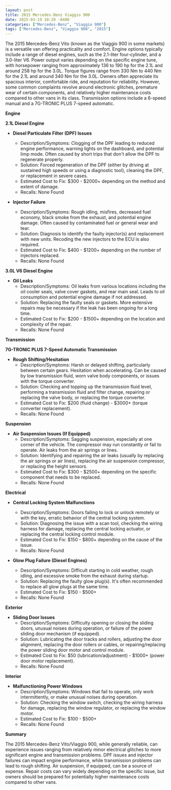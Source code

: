 ```yaml
---
layout: post
title: 2015 Mercedes-Benz Viaggio 900
date: 2025-03-19 10:29 -0400
categories: ["Mercedes-Benz", "Viaggio 900"]
tags: ["Mercedes-Benz", "Viaggio 900", "2015"]
---
```

The 2015 Mercedes-Benz Vito (known as the Viaggio 900 in some markets) is a versatile van offering practicality and comfort. Engine options typically include a range of diesel engines, such as the 2.1-liter four-cylinder, and a 3.0-liter V6. Power output varies depending on the specific engine tune, with horsepower ranging from approximately 136 to 190 hp for the 2.1L and around 258 hp for the 3.0L. Torque figures range from 330 Nm to 440 Nm for the 2.1L and around 340 Nm for the 3.0L. Owners often appreciate its spacious interior, comfortable ride, and reputation for reliability. However, some common complaints revolve around electronic glitches, premature wear of certain components, and relatively higher maintenance costs compared to other vans in its class. Transmission options include a 6-speed manual and a 7G-TRONIC PLUS 7-speed automatic.

**Engine**

**2.1L Diesel Engine**

* **Diesel Particulate Filter (DPF) Issues**
    * Description/Symptoms: Clogging of the DPF leading to reduced engine performance, warning lights on the dashboard, and potential limp mode. Often caused by short trips that don't allow the DPF to regenerate properly.
    * Solution: Forced regeneration of the DPF (either by driving at sustained high speeds or using a diagnostic tool), cleaning the DPF, or replacement in severe cases.
    * Estimated Cost to Fix: $300 - $2000+ depending on the method and extent of damage.
    * Recalls: None Found

* **Injector Failure**
    * Description/Symptoms: Rough idling, misfires, decreased fuel economy, black smoke from the exhaust, and potential engine damage. Often caused by contaminated fuel or general wear and tear.
    * Solution: Diagnosis to identify the faulty injector(s) and replacement with new units. Recoding the new injectors to the ECU is also required.
    * Estimated Cost to Fix: $400 - $1200+ depending on the number of injectors replaced.
    * Recalls: None Found

**3.0L V6 Diesel Engine**

* **Oil Leaks**
    * Description/Symptoms: Oil leaks from various locations including the oil cooler seals, valve cover gaskets, and rear main seal. Leads to oil consumption and potential engine damage if not addressed.
    * Solution: Replacing the faulty seals or gaskets. More extensive repairs may be necessary if the leak has been ongoing for a long time.
    * Estimated Cost to Fix: $200 - $1500+ depending on the location and complexity of the repair.
    * Recalls: None Found

**Transmission**

**7G-TRONIC PLUS 7-Speed Automatic Transmission**

* **Rough Shifting/Hesitation**
    * Description/Symptoms: Harsh or delayed shifting, particularly between certain gears. Hesitation when accelerating. Can be caused by low transmission fluid, worn valve body components, or issues with the torque converter.
    * Solution: Checking and topping up the transmission fluid level, performing a transmission fluid and filter change, repairing or replacing the valve body, or replacing the torque converter.
    * Estimated Cost to Fix: $200 (fluid change) - $3000+ (torque converter replacement).
    * Recalls: None Found

**Suspension**

* **Air Suspension Issues (If Equipped)**
    * Description/Symptoms: Sagging suspension, especially at one corner of the vehicle. The compressor may run constantly or fail to operate. Air leaks from the air springs or lines.
    * Solution: Identifying and repairing the air leaks (usually by replacing the air springs or air lines), replacing the air suspension compressor, or replacing the height sensors.
    * Estimated Cost to Fix: $300 - $2500+ depending on the specific component that needs to be replaced.
    * Recalls: None Found

**Electrical**

* **Central Locking System Malfunctions**
    * Description/Symptoms: Doors failing to lock or unlock remotely or with the key, erratic behavior of the central locking system.
    * Solution: Diagnosing the issue with a scan tool, checking the wiring harness for damage, replacing the central locking actuator, or replacing the central locking control module.
    * Estimated Cost to Fix: $150 - $800+ depending on the cause of the issue.
    * Recalls: None Found

* **Glow Plug Failure (Diesel Engines)**
    * Description/Symptoms: Difficult starting in cold weather, rough idling, and excessive smoke from the exhaust during startup.
    * Solution: Replacing the faulty glow plug(s). It's often recommended to replace all glow plugs at the same time.
    * Estimated Cost to Fix: $150 - $500+
    * Recalls: None Found

**Exterior**

* **Sliding Door Issues**
    * Description/Symptoms: Difficulty opening or closing the sliding doors, unusual noises during operation, or failure of the power sliding door mechanism (if equipped).
    * Solution: Lubricating the door tracks and rollers, adjusting the door alignment, replacing the door rollers or cables, or repairing/replacing the power sliding door motor and control module.
    * Estimated Cost to Fix: $50 (lubrication/adjustment) - $1000+ (power door motor replacement).
    * Recalls: None Found

**Interior**

* **Malfunctioning Power Windows**
    * Description/Symptoms: Windows that fail to operate, only work intermittently, or make unusual noises during operation.
    * Solution: Checking the window switch, checking the wiring harness for damage, replacing the window regulator, or replacing the window motor.
    * Estimated Cost to Fix: $100 - $500+
    * Recalls: None Found

**Summary**

The 2015 Mercedes-Benz Vito/Viaggio 900, while generally reliable, can experience issues ranging from relatively minor electrical glitches to more significant engine and transmission problems. DPF issues and injector failures can impact engine performance, while transmission problems can lead to rough shifting. Air suspension, if equipped, can be a source of expense. Repair costs can vary widely depending on the specific issue, but owners should be prepared for potentially higher maintenance costs compared to other vans.

